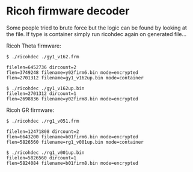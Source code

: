 # Ricoh firmware decoder

Some people tried to brute force but the logic can be found by looking at the file.
If type is container simply run ricohdec again on generated file...

Ricoh Theta firmware:

```
$ ./ricohdec ./gy1_v162.frm

filelen=6452736 dircount=2
flen=3749248 filename=y02firm6.bin mode=encrypted
flen=2701312 filename=gy1_v162up.bin mode=container

$ ./ricohdec ./gy1_v162up.bin
filelen=2701312 dircount=1
flen=2698836 filename=y02firm8.bin mode=encrypted
```

Ricoh GR firmware:

```
$ ./ricohdec ./rg1_v051.frm

filelen=12471808 dircount=2
flen=6643200 filename=b01firm6.bin mode=encrypted
flen=5826560 filename=rg1_v001up.bin mode=container

$ ./ricohdec ./rg1_v001up.bin
filelen=5826560 dircount=1
flen=5824084 filename=b01firm8.bin mode=encrypted
```
